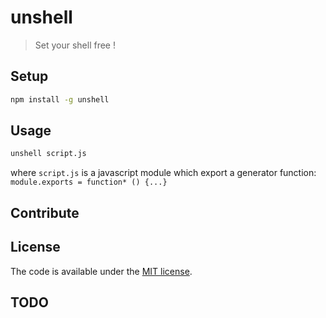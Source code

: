 # unshell

> Set your shell free !

## Setup

```sh
npm install -g unshell
```

## Usage
```sh
unshell script.js
```
where `script.js` is a javascript module which export a generator function:
`module.exports = function* () {...}`

## Contribute

## License

The code is available under the [MIT license](LICENSE).

## TODO
